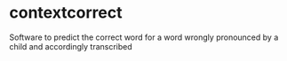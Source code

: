 # contextcorrect
Software to predict the correct word for a word wrongly pronounced by a child and accordingly transcribed 
